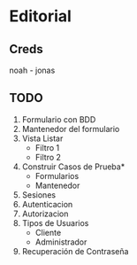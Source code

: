 # Editorial

## Creds
noah - jonas

## TODO
 
1. Formulario con BDD
2. Mantenedor del formulario
3. Vista Listar
	* Filtro 1
	* Filtro 2
4. Construir Casos de Prueba*
	* Formularios
	* Mantenedor
5. Sesiones
6. Autenticacion
7. Autorizacion
8. Tipos de Usuarios
	* Cliente
	* Administrador
9. Recuperación de Contraseña
